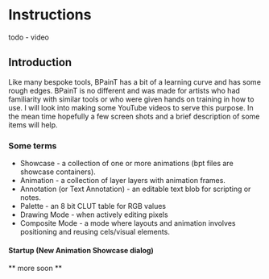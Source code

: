 # Instructions

todo - video 

## Introduction 

Like many bespoke tools, BPainT has a bit of a learning curve and has some rough edges. BPainT is no different and was made for artists who had familiarity with similar tools or who were given hands on training in how to use. I will look into making some YouTube videos to serve this purpose. In the mean time hopefully a few screen shots and a brief description of some items will help.

### Some terms

* Showcase - a collection of one or more animations (bpt files are showcase containers).
* Animation - a collection of layer layers with animation frames.
* Annotation (or Text Annotation) - an editable text blob for scripting or notes.
* Palette - an 8 bit CLUT table for RGB values  
* Drawing Mode - when actively editing pixels
* Composite Mode - a mode where layouts and animation involves positioning and reusing cels/visual elements.

#### Startup (New Animation Showcase dialog)

** more soon **








